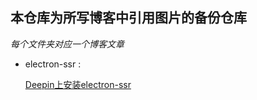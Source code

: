 ## 本仓库为所写博客中引用图片的备份仓库

*每个文件夹对应一个博客文章*

* electron-ssr : 

  [Deepin上安装electron-ssr](https://www.jianshu.com/p/d64f3a4efcf6)
